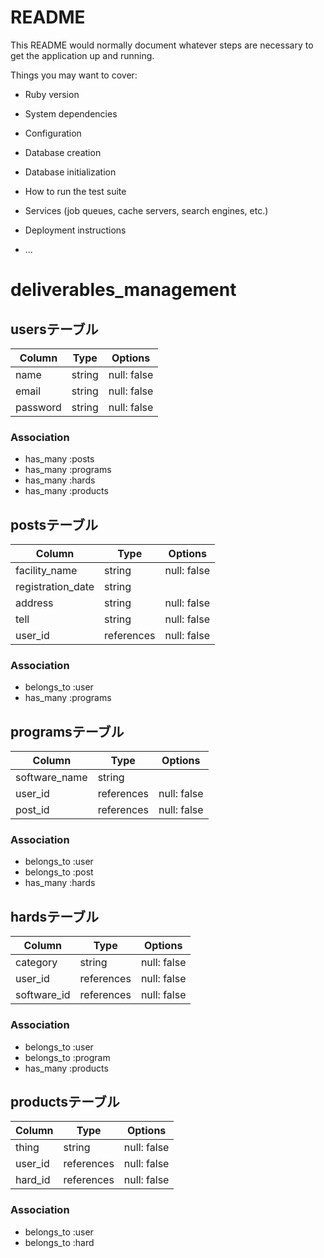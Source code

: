 # README

This README would normally document whatever steps are necessary to get the
application up and running.

Things you may want to cover:

* Ruby version

* System dependencies

* Configuration

* Database creation

* Database initialization

* How to run the test suite

* Services (job queues, cache servers, search engines, etc.)

* Deployment instructions

* ...

# deliverables_management

## usersテーブル
|Column|Type|Options|
|------|----|-------|
|name|string|null: false|
|email|string|null: false|
|password|string|null: false|
### Association
- has_many :posts
- has_many :programs
- has_many :hards
- has_many :products

## postsテーブル
|Column|Type|Options|
|------|----|-------|
|facility_name|string|null: false|
|registration_date|string|
|address|string|null: false|
|tell|string|null: false|
|user_id|references|null: false|
### Association
- belongs_to :user
- has_many :programs

## programsテーブル
|Column|Type|Options|
|------|----|-------|
|software_name|string|
|user_id|references|null: false|
|post_id|references|null: false|
### Association
- belongs_to :user
- belongs_to :post
- has_many :hards

## hardsテーブル
|Column|Type|Options|
|------|----|-------|
|category|string|null: false|
|user_id|references|null: false|
|software_id|references|null: false|
### Association
- belongs_to :user
- belongs_to :program
- has_many :products

## productsテーブル
|Column|Type|Options|
|------|----|-------|
|thing|string|null: false|
|user_id|references|null: false|
|hard_id|references|null: false|
### Association
- belongs_to :user
- belongs_to :hard